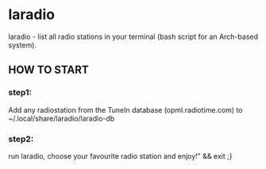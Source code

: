 # laradio
laradio - list all radio stations in your terminal (bash script for an Arch-based system).

## HOW TO START
### step1: 
Add any radiostation from the TuneIn database (opml.radiotime.com) to ~/.local/share/laradio/laradio-db
### step2:
run laradio, choose your favourite radio station and enjoy!" && exit ;}
